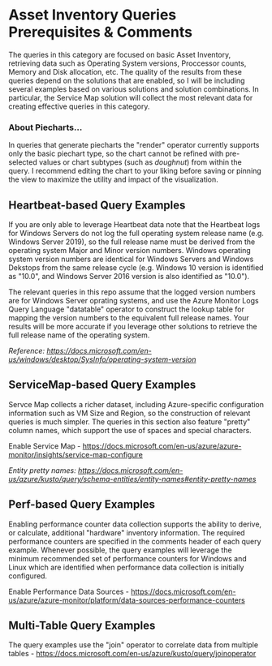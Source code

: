 # Asset Inventory Queries Prerequisites & Comments

The queries in this category are focused on basic Asset Inventory, retrieving data such as Operating System versions, Proccessor counts, Memory and Disk allocation, etc. The quality of the results from these queries depend on the solutions that are enabled, so I will be including several examples based on various solutions and solution combinations. In particular, the Service Map solution will collect the most relevant data for creating effective queries in this category.

### About Piecharts...

In queries that generate piecharts the "render" operator currently supports only the basic piechart type, so the chart cannot be refined with pre-selected values or chart subtypes (such as *doughnut*) from within the query. I recommend editing the chart to your liking before saving or pinning the view to maximize the utility and impact of the visualization.

## Heartbeat-based Query Examples

If you are only able to leverage Heartbeat data note that the Heartbeat logs for Windows Servers do not log the full operating system release name (e.g. Windows Server 2019), so the full release name must be derived from the operating system Major and Minor version numbers. Windows operating system version numbers are identical for Windows Servers and Windows Dekstops from the same release cycle (e.g. Windows 10 version is identified as "10.0", and Windows Server 2016 version is also identified as "10.0").

The relevant queries in this repo assume that the logged version numbers are for Windows Server oprating systems, and use the Azure Monitor Logs Query Language "datatable" operator to construct the lookup table for mapping the version numbers to the equivalent full release names. Your results will be more accurate if you leverage other solutions to retrieve the full release name of the operating system.

*Reference: <https://docs.microsoft.com/en-us/windows/desktop/SysInfo/operating-system-version>*

## ServiceMap-based Query Examples

Servce Map collects a richer dataset, including Azure-specific configuration information such as VM Size and Region, so the construction of relevant queries is much simpler. The queries in this section also feature "pretty" column names, which support the use of spaces and special characters.

Enable Service Map - <https://docs.microsoft.com/en-us/azure/azure-monitor/insights/service-map-configure>

*Entity pretty names: <https://docs.microsoft.com/en-us/azure/kusto/query/schema-entities/entity-names#entity-pretty-names>*

## Perf-based Query Examples

Enabling performance counter data collection supports the ability to derive, or calculate, additional "hardware" inventory information. The required performance counters are specified in the comments header of each query example. Whenever possible, the query examples will leverage the minimum recommended set of performance counters for Windows and Linux which are identified when performance data collection is initially configured. 

Enable Performance Data Sources - <https://docs.microsoft.com/en-us/azure/azure-monitor/platform/data-sources-performance-counters>

## Multi-Table Query Examples

The query examples use the "join" operator to correlate data from multiple tables - <https://docs.microsoft.com/en-us/azure/kusto/query/joinoperator>
